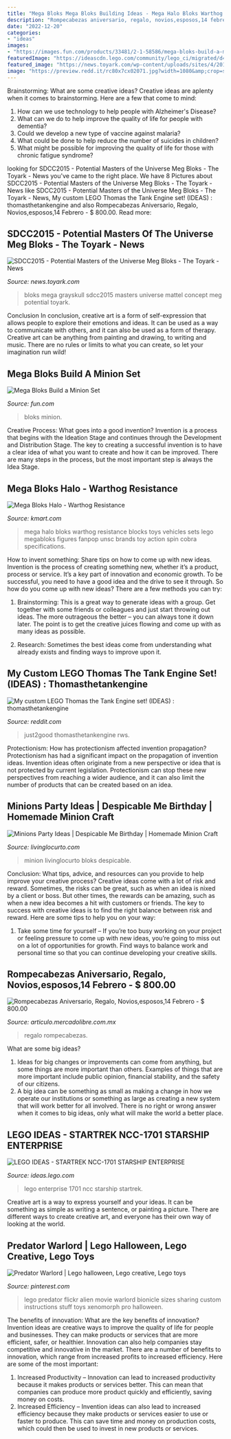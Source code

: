 ```yaml
---
title: "Mega Bloks Mega Bloks Building Ideas - Mega Halo Bloks Warthog Resistance Blocks Toys Vehicles Sets Lego Megabloks Figures Fanpop Unsc Brands Toy Action Spin Cobra Specifications"
description: "Rompecabezas aniversario, regalo, novios,esposos,14 febrero"
date: "2022-12-20"
categories:
- "ideas"
images:
- "https://images.fun.com/products/33481/2-1-58586/mega-bloks-build-a-minion.jpg"
featuredImage: "https://ideascdn.lego.com/community/lego_ci/migrated/d48/4e0/233431/image"
featured_image: "https://news.toyark.com/wp-content/uploads/sites/4/2015/07/SDCC2015-Mattel-Concept-Mega-Bloks-Grayskull-007.jpg"
image: "https://preview.redd.it/rc80x7cx02071.jpg?width=1080&amp;crop=smart&amp;auto=webp&amp;s=61821f0575af77c439fb14c8c573a69aa9398a84"
---
```



Brainstorming: What are some creative ideas?
Creative ideas are aplenty when it comes to brainstorming. Here are a few that come to mind: 
1. How can we use technology to help people with Alzheimer's Disease? 
2. What can we do to help improve the quality of life for people with dementia? 
3. Could we develop a new type of vaccine against malaria? 
4. What could be done to help reduce the number of suicides in children? 
5. What might be possible for improving the quality of life for those with chronic fatigue syndrome?

	

		
looking for SDCC2015 - Potential Masters of the Universe Meg Bloks - The Toyark - News you've came to the right place. We have 8 Pictures about SDCC2015 - Potential Masters of the Universe Meg Bloks - The Toyark - News like SDCC2015 - Potential Masters of the Universe Meg Bloks - The Toyark - News, My custom LEGO Thomas the Tank Engine set! (IDEAS) : thomasthetankengine and also Rompecabezas Aniversario, Regalo, Novios,esposos,14 Febrero - $ 800.00. Read more:
		
    
## SDCC2015 - Potential Masters Of The Universe Meg Bloks - The Toyark - News

<img loading=lazy src="https://news.toyark.com/wp-content/uploads/sites/4/2015/07/SDCC2015-Mattel-Concept-Mega-Bloks-Grayskull-007.jpg" onerror="this.onerror=null;this.src='https://tse2.mm.bing.net/th?id=OIP.TZM1xENa1kqqQtZyh7hkogHaE8&amp;pid=15.1';" alt="SDCC2015 - Potential Masters of the Universe Meg Bloks - The Toyark - News">

_Source: news.toyark.com_

>bloks mega grayskull sdcc2015 masters universe mattel concept meg potential toyark. 

	

Conclusion
In conclusion, creative art is a form of self-expression that allows people to explore their emotions and ideas. It can be used as a way to communicate with others, and it can also be used as a form of therapy. Creative art can be anything from painting and drawing, to writing and music. There are no rules or limits to what you can create, so let your imagination run wild!

    
## Mega Bloks Build A Minion Set

<img loading=lazy src="https://images.fun.com/products/33481/2-1-58586/mega-bloks-build-a-minion.jpg" onerror="this.onerror=null;this.src='https://tse4.mm.bing.net/th?id=OIP.YhaRR0xxAl2QGED3kEMwZwHaKl&amp;pid=15.1';" alt="Mega Bloks Build a Minion Set">

_Source: fun.com_

>bloks minion. 

	

Creative Process: What goes into a good invention?
Invention is a process that begins with the Ideation Stage and continues through the Development and Distribution Stage. The key to creating a successful invention is to have a clear idea of what you want to create and how it can be improved. There are many steps in the process, but the most important step is always the Idea Stage.

    
## Mega Bloks Halo - Warthog Resistance

<img loading=lazy src="https://c.shld.net/rpx/i/s/i/spin/image/spin_prod_712600601??hei=64&amp;wid=64&amp;qlt=50" onerror="this.onerror=null;this.src='https://tse3.mm.bing.net/th?id=OIP.RPrerH1WpwP8vGBw_fkWMAHaHa&amp;pid=15.1';" alt="Mega Bloks Halo - Warthog Resistance">

_Source: kmart.com_

>mega halo bloks warthog resistance blocks toys vehicles sets lego megabloks figures fanpop unsc brands toy action spin cobra specifications. 

	

How to invent something: Share tips on how to come up with new ideas.
Invention is the process of creating something new, whether it’s a product, process or service. It’s a key part of innovation and economic growth. To be successful, you need to have a good idea and the drive to see it through.
So how do you come up with new ideas? There are a few methods you can try:

1. Brainstorming: This is a great way to generate ideas with a group. Get together with some friends or colleagues and just start throwing out ideas. The more outrageous the better – you can always tone it down later. The point is to get the creative juices flowing and come up with as many ideas as possible.

2. Research: Sometimes the best ideas come from understanding what already exists and finding ways to improve upon it.

    
## My Custom LEGO Thomas The Tank Engine Set! (IDEAS) : Thomasthetankengine

<img loading=lazy src="https://preview.redd.it/rc80x7cx02071.jpg?width=1080&amp;crop=smart&amp;auto=webp&amp;s=61821f0575af77c439fb14c8c573a69aa9398a84" onerror="this.onerror=null;this.src='https://tse1.mm.bing.net/th?id=OIP.VJ1KJLHaBXufq8CDzmrXWQHaE8&amp;pid=15.1';" alt="My custom LEGO Thomas the Tank Engine set! (IDEAS) : thomasthetankengine">

_Source: reddit.com_

>just2good thomasthetankengine rws. 

	

Protectionism: How has protectionism affected invention propagation?
Protectionism has had a significant impact on the propagation of invention ideas. Invention ideas often originate from a new perspective or idea that is not protected by current legislation. Protectionism can stop these new perspectives from reaching a wider audience, and it can also limit the number of products that can be created based on an idea.

    
## Minions Party Ideas | Despicable Me Birthday | Homemade Minion Craft

<img loading=lazy src="https://www.livinglocurto.com/wp-content/uploads/2015/07/Minions-Movie-Party-Cupcakes-.jpg" onerror="this.onerror=null;this.src='https://tse1.mm.bing.net/th?id=OIP.EJKfH-0c2TAQLqvRhOcoPwHaKS&amp;pid=15.1';" alt="Minions Party Ideas | Despicable Me Birthday | Homemade Minion Craft">

_Source: livinglocurto.com_

>minion livinglocurto bloks despicable. 

	

Conclusion: What tips, advice, and resources can you provide to help improve your creative process?
Creative ideas come with a lot of risk and reward. Sometimes, the risks can be great, such as when an idea is nixed by a client or boss. But other times, the rewards can be amazing, such as when a new idea becomes a hit with customers or friends. The key to success with creative ideas is to find the right balance between risk and reward. Here are some tips to help you on your way: 
1. Take some time for yourself – If you’re too busy working on your project or feeling pressure to come up with new ideas, you’re going to miss out on a lot of opportunities for growth. Find ways to balance work and personal time so that you can continue developing your creative skills. 


    
## Rompecabezas Aniversario, Regalo, Novios,esposos,14 Febrero - $ 800.00

<img loading=lazy src="https://http2.mlstatic.com/rompecabezas-aniversario-regalo-noviosesposos14-febrero-D_NQ_NP_832415-MLM29263800190_012019-F.jpg" onerror="this.onerror=null;this.src='https://tse4.mm.bing.net/th?id=OIP.HBP0Ry0MT18_DSUHuEeaxgHaKD&amp;pid=15.1';" alt="Rompecabezas Aniversario, Regalo, Novios,esposos,14 Febrero - $ 800.00">

_Source: articulo.mercadolibre.com.mx_

>regalo rompecabezas. 

	

What are some big ideas?
1. Ideas for big changes or improvements can come from anything, but some things are more important than others. Examples of things that are more important include public opinion, financial stability, and the safety of our citizens.
2. A big idea can be something as small as making a change in how we operate our institutions or something as large as creating a new system that will work better for all involved. There is no right or wrong answer when it comes to big ideas, only what will make the world a better place.

    
## LEGO IDEAS - STARTREK NCC-1701 STARSHIP ENTERPRISE

<img loading=lazy src="https://ideascdn.lego.com/community/lego_ci/migrated/d48/4e0/233431/image" onerror="this.onerror=null;this.src='https://tse1.mm.bing.net/th?id=OIP.ovIa6ryjDWxuYB5hgGUfFAHaGr&amp;pid=15.1';" alt="LEGO IDEAS - STARTREK NCC-1701 STARSHIP ENTERPRISE">

_Source: ideas.lego.com_

>lego enterprise 1701 ncc starship startrek. 

	

Creative art is a way to express yourself and your ideas. It can be something as simple as writing a sentence, or painting a picture. There are different ways to create creative art, and everyone has their own way of looking at the world.

    
## Predator Warlord | Lego Halloween, Lego Creative, Lego Toys

<img loading=lazy src="https://i.pinimg.com/originals/69/36/68/693668bd0594568743956e20ce2e5dc7.jpg" onerror="this.onerror=null;this.src='https://tse4.mm.bing.net/th?id=OIP.Q2WhtMuUeiu2YfaIPZHtVwHaJ4&amp;pid=15.1';" alt="Predator Warlord | Lego halloween, Lego creative, Lego toys">

_Source: pinterest.com_

>lego predator flickr alien movie warlord bionicle sizes sharing custom instructions stuff toys xenomorph pro halloween. 

	

The benefits of innovation: What are the key benefits of innovation?
Invention ideas are creative ways to improve the quality of life for people and businesses. They can make products or services that are more efficient, safer, or healthier. Innovation can also help companies stay competitive and innovative in the market. There are a number of benefits to innovation, which range from increased profits to increased efficiency. Here are some of the most important: 
1. Increased Productivity – Innovation can lead to increased productivity because it makes products or services better. This can mean that companies can produce more product quickly and efficiently, saving money on costs. 
2. Increased Efficiency – Invention ideas can also lead to increased efficiency because they make products or services easier to use or faster to produce. This can save time and money on production costs, which could then be used to invest in new products or services.

